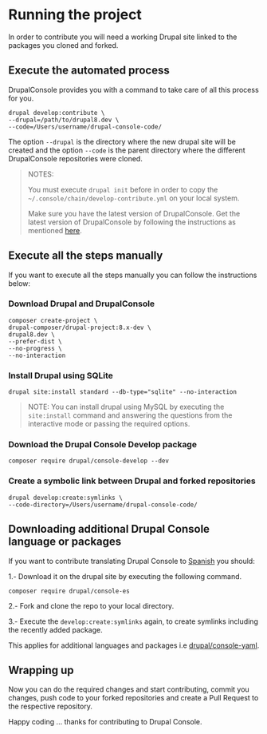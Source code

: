# Running the project
In order to contribute you will need a working Drupal site linked to the packages you cloned and forked.

## Execute the automated process
DrupalConsole provides you with a command to take care of all this process for you.
```
drupal develop:contribute \
--drupal=/path/to/drupal8.dev \
--code=/Users/username/drupal-console-code/
```

The option `--drupal` is the directory where the new drupal site will be created and the option `--code` is the parent directory where the different DrupalConsole repositories were cloned.

> NOTES:
>
> You must execute `drupal init` before in order to copy the `~/.console/chain/develop-contribute.yml` on your local system.
>
> Make sure you have the latest version of DrupalConsole. Get the latest version of DrupalConsole by following the instructions as mentioned [here](https://github.com/hechoendrupal/drupal-console-launcher/blob/master/README.md).

## Execute all the steps manually
If you want to execute all the steps manually you can follow the instructions below:

### Download Drupal and DrupalConsole
```
composer create-project \
drupal-composer/drupal-project:8.x-dev \
drupal8.dev \
--prefer-dist \
--no-progress \
--no-interaction
```

### Install Drupal using SQLite
```
drupal site:install standard --db-type="sqlite" --no-interaction
```
> NOTE: You can install drupal using MySQL by executing the `site:install` command and answering the questions from the interactive mode or passing the required options.

### Download the Drupal Console Develop package
```
composer require drupal/console-develop --dev
```

### Create a symbolic link between Drupal and forked repositories
```
drupal develop:create:symlinks \
--code-directory=/Users/username/drupal-console-code/
```

## Downloading additional Drupal Console language or packages

If you want to contribute translating Drupal Console to [Spanish](https://github.com/hechoendrupal/drupal-console-es) you should:

1.- Download it on the drupal site by executing the following command.

```
composer require drupal/console-es
```

2.- Fork and clone the repo to your local directory.

3.- Execute the `develop:create:symlinks` again, to create symlinks including the recently added package.

This applies for additional languages and packages i.e [drupal/console-yaml](https://github.com/weknowinc/drupal-console-yaml).

## Wrapping up

Now you can do the required changes and start contributing, commit you changes, push code to your forked repositories and create a Pull Request to the respective repository.

Happy coding ... thanks for contributing to Drupal Console.
